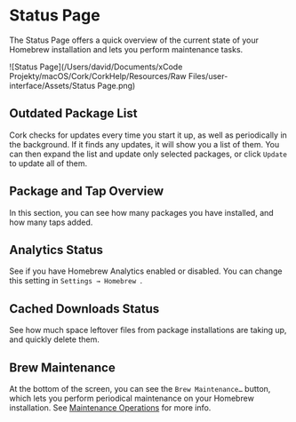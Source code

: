 # Status Page

The Status Page offers a quick overview of the current state of your Homebrew installation and lets you perform maintenance tasks.

![Status Page](/Users/david/Documents/xCode Projekty/macOS/Cork/CorkHelp/Resources/Raw Files/user-interface/Assets/Status Page.png)

## Outdated Package List

Cork checks for updates every time you start it up, as well as periodically in the background. If it finds any updates, it will show you a list of them. You can then expand the list and update only selected packages, or click `Update` to update all of them.

## Package and Tap Overview

In this section, you can see how many packages you have installed, and how many taps added.

## Analytics Status

See if you have Homebrew Analytics enabled or disabled. You can change this setting in `Settings → Homebrew `. 

## Cached Downloads Status

See how much space leftover files from package installations are taking up, and quickly delete them.

## Brew Maintenance

At the bottom of the screen, you can see the `Brew Maintenance…` button, which lets you perform periodical maintenance on your Homebrew installation. See [Maintenance Operations](../../maintenance-operations/main.md) for more info.